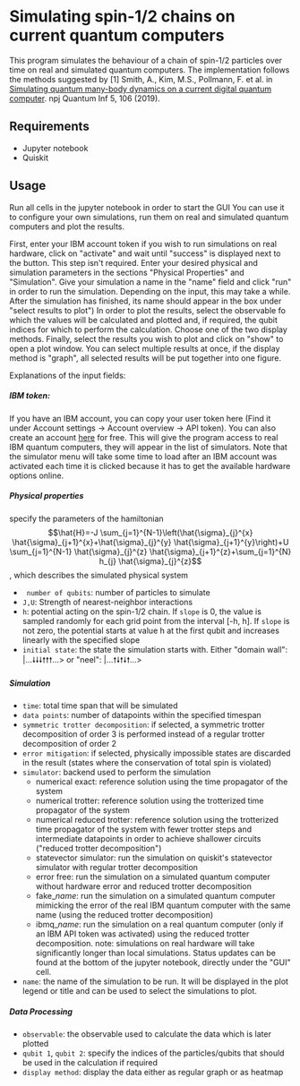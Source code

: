# Simulating spin-1/2 chains on current quantum computers
This program simulates the behaviour of a chain of spin-1/2 particles over time on real and simulated quantum computers. The implementation follows the methods suggested by [1] Smith, A., Kim, M.S., Pollmann, F. et al. in [Simulating quantum many-body dynamics on a current digital quantum computer](https://doi.org/10.1038/s41534-019-0217-0). npj Quantum Inf 5, 106 (2019).

## Requirements
- Jupyter notebook
- Quiskit

## Usage
Run all cells in the jupyter notebook in order to start the GUI
You can use it to configure your own simulations, run them on real and simulated quantum computers and plot the results.

First, enter your IBM account token if you wish to run simulations on real hardware, click on "activate" and wait until "success" is displayed next to the button. This step isn't required.
Enter your desired physical and simulation parameters in the sections "Physical Properties" and "Simulation". Give your simulation a name in the "name" field and click "run" in order to run the simulation. Depending on the input, this may take a while. After the simulation has finished, its name should appear in the box under "select results to plot")
In order to plot the results, select the observable fo which the values will be calculated and plotted and, if required, the qubit indices for which to perform the calculation. Choose one of the two display methods. Finally, select the results you wish to plot and click on "show" to open a plot window. You can select multiple results at once, if the display method is "graph", all selected results will be put together into one figure.


Explanations of the input fields:
##### IBM token:
If you have an IBM account, you can copy your user token here (Find it under Account settings -> Account overview -> API token). You can also create an account [here](https://quantum-computing.ibm.com/) for free. This will give the program access to real IBM quantum computers, they will appear in the list of simulators. Note that the simulator menu will take some time to load after an IBM account was activated each time it is clicked because it has to get the available hardware options online.

##### Physical properties
specify the parameters of the hamiltonian $$\hat{H}=-J \sum_{j=1}^{N-1}\left(\hat{\sigma}_{j}^{x} \hat{\sigma}_{j+1}^{x}+\hat{\sigma}_{j}^{y} \hat{\sigma}_{j+1}^{y}\right)+U \sum_{j=1}^{N-1} \hat{\sigma}_{j}^{z} \hat{\sigma}_{j+1}^{z}+\sum_{j=1}^{N} h_{j} \hat{\sigma}_{j}^{z}$$, which describes the simulated physical system

- ` number of qubits`: number of particles to simulate
- `J,U`: Strength of nearest-neighbor interactions
- `h`: potential acting on the spin-1/2 chain. If `slope` is 0, the value is sampled randomly for each grid point from the interval [-h, h]. If `slope` is not zero, the potential starts at value h at the first qubit and increases linearly with the specified slope 
- `initial state`: the state the simulation starts with. Either "domain wall": |...🠗🠗🠗🠕🠕🠕...> or "neel": |...🠕🠗🠕🠗🠕...>

##### Simulation
- `time`: total time span that will be simulated
- `data points`: number of datapoints within the specified timespan
- `symmetric trotter decomposition`: if selected, a symmetric trotter decomposition of order 3 is performed instead of a regular trotter decomposition of order 2
- `error mitigation`: if selected, physically impossible states are discarded in the result (states where the conservation of total spin is violated) 
- `simulator`:  backend used to perform the simulation
	- numerical exact: reference solution using the time propagator of the system
	- numerical trotter: reference solution using the trotterized time propagator of the system
	- numerical reduced trotter: reference solution using the trotterized time propagator of the system with fewer trotter steps and intermediate datapoints in order to achieve shallower circuits ("reduced trotter decomposition")
	- statevector simulator: run the simulation on quiskit's statevector simulator with regular trotter decomposition
	- error free: run the simulation on a simulated quantum computer without hardware error and reduced trotter decomposition
	- fake_*name*: run the simulation on a simulated quantum computer mimicking the error of the real IBM quantum computer with the same name (using the reduced trotter decomposition)
	- ibmq_*name*: run the simulation on a real quantum computer (only if an IBM API token was activated) using the reduced trotter decomposition. note: simulations on real hardware will take significantly longer than local simulations. Status updates can be found at the bottom of the jupyter notebook, directly under the "GUI" cell.
- `name`: the name of the simulation to be run. It will be displayed in the plot legend or title and can be used to select the simulations to plot.

##### Data Processing
- `observable`: the observable used to calculate the data which is later plotted
- `qubit 1`, `qubit 2`: specify the indices of the particles/qubits that should be used in the calculation if required
- `display method`: display the data either as regular graph or as heatmap
